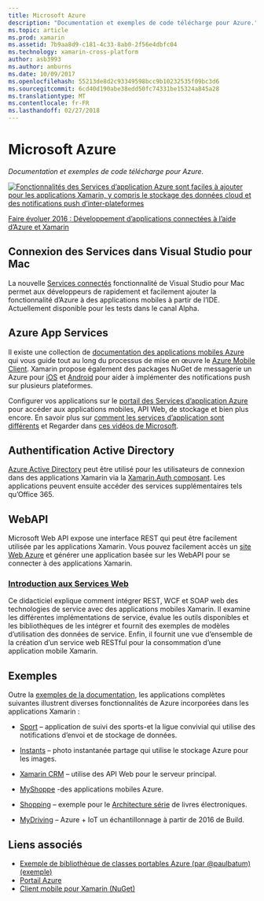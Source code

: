 ```yaml
---
title: Microsoft Azure
description: "Documentation et exemples de code télécharge pour Azure."
ms.topic: article
ms.prod: xamarin
ms.assetid: 7b9aa8d9-c181-4c33-8ab0-2f56e4dbfc04
ms.technology: xamarin-cross-platform
author: asb3993
ms.author: amburns
ms.date: 10/09/2017
ms.openlocfilehash: 55213de8d2c93349598bcc9b10232535f09bc3d6
ms.sourcegitcommit: 6cd40d190abe38edd50fc74331be15324a845a28
ms.translationtype: MT
ms.contentlocale: fr-FR
ms.lasthandoff: 02/27/2018
---
```

# <a name="microsoft-azure"></a>Microsoft Azure

_Documentation et exemples de code télécharge pour Azure._

[ ![](images/evolve-mikej-azure-sml.png "Fonctionnalités des Services d’application Azure sont faciles à ajouter pour les applications Xamarin, y compris le stockage des données cloud et des notifications push d’inter-plateformes")](https://evolve.xamarin.com/session/56ec886fde91c6253c277bc6)

[Faire évoluer 2016 : Développement d’applications connectées à l’aide d’Azure et Xamarin](https://evolve.xamarin.com/session/56ec886fde91c6253c277bc6)

## <a name="connected-services-in-visual-studio-for-mac"></a>Connexion des Services dans Visual Studio pour Mac

La nouvelle [Services connectés](connected-services.md) fonctionnalité de Visual Studio pour Mac permet aux développeurs de rapidement et facilement ajouter la fonctionnalité d’Azure à des applications mobiles à partir de l’IDE. Actuellement disponible pour les tests dans le canal Alpha.


## <a name="azure-app-services"></a>Azure App Services

Il existe une collection de [documentation des applications mobiles Azure](~/cross-platform/data-cloud/mobile-apps.md) qui vous guide tout au long du processus de mise en œuvre le [Azure Mobile Client](https://www.nuget.org/packages/Microsoft.Azure.Mobile.Client/).
Xamarin propose également des packages NuGet de messagerie un Azure pour [iOS](https://www.nuget.org/packages/Xamarin.Azure.NotificationHubs.iOS/) et [Android](https://www.nuget.org/packages/Xamarin.Azure.NotificationHubs.Android/) pour aider à implémenter des notifications push sur plusieurs plateformes.

Configurer vos applications sur le [portail des Services d’application Azure](https://portal.azure.com/) pour accéder aux applications mobiles, API Web, de stockage et bien plus encore. En savoir plus sur [comment les services d’application sont différents](http://azure.microsoft.com/en-us/updates/whats-new-with-azure-app-service/) et Regarder dans [ces vidéos de Microsoft](http://azure.microsoft.com/en-us/campaigns/azure-march-announcement/).

## <a name="active-directory-authentication"></a>Authentification Active Directory

[Azure Active Directory](~/cross-platform/data-cloud/active-directory/index.md) peut être utilisé pour les utilisateurs de connexion dans des applications Xamarin via la [Xamarin.Auth composant](https://www.nuget.org/packages/Xamarin.Auth/).
Les applications peuvent ensuite accéder des services supplémentaires tels qu’Office 365.

## <a name="webapi"></a>WebAPI

Microsoft Web API expose une interface REST qui peut être facilement utilisée par les applications Xamarin.
Vous pouvez facilement accès un [site Web Azure](https://trywebsites.azurewebsites.net/) et générer une application basée sur les WebAPI pour se connecter à des applications Xamarin.


###  <a name="introduction-to-web-servicescross-platformdata-cloudweb-servicesindexmd"></a>[Introduction aux Services Web](~/cross-platform/data-cloud/web-services/index.md)

Ce didacticiel explique comment intégrer REST, WCF et SOAP web des technologies de service avec des applications mobiles Xamarin. Il examine les différentes implémentations de service, évalue les outils disponibles et les bibliothèques de les intégrer et fournit des exemples de modèles d’utilisation des données de service. Enfin, il fournit une vue d’ensemble de la création d’un service web RESTful pour la consommation d’une application mobile Xamarin.

## <a name="samples"></a>Exemples

Outre la [exemples de la documentation](https://github.com/xamarin/mobile-samples/tree/master/Azure), les applications complètes suivantes illustrent diverses fonctionnalités de Azure incorporées dans les applications Xamarin :

- [Sport](https://github.com/xamarin/Sport) – application de suivi des sports-et la ligue convivial qui utilise des notifications d’envoi et de stockage de données.
- [Instants](https://github.com/pierceboggan/Moments) – photo instantanée partage qui utilise le stockage Azure pour les images.
- [Xamarin CRM](https://github.com/xamarin/app-crm) – utilise des API Web pour le serveur principal.
- [MyShoppe](https://github.com/jamesmontemagno/MyShoppe) -des applications mobiles Azure.

- [Shopping](https://github.com/dotnet-architecture/eShopOnContainers) – exemple pour le [Architecture série](https://www.microsoft.com/net/learn/architecture) de livres électroniques.
- [MyDriving](https://azure.microsoft.com/en-us/campaigns/mydriving/) – Azure + IoT un échantillonnage à partir de 2016 de Build.


## <a name="related-links"></a>Liens associés

- [Exemple de bibliothèque de classes portables Azure (par @paulbatum) (exemple)](https://github.com/paulbatum/mobile-services-xamarin-pcl)
- [Portail Azure](http://azure.microsoft.com/)
- [Client mobile pour Xamarin (NuGet)](https://www.nuget.org/packages/Microsoft.Azure.Mobile.Client/)
